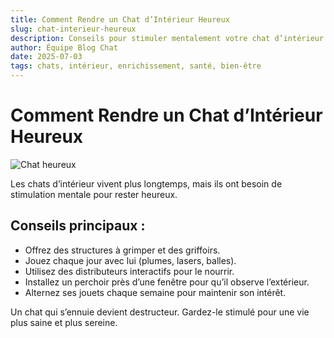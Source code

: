 ```yaml
---
title: Comment Rendre un Chat d’Intérieur Heureux
slug: chat-interieur-heureux
description: Conseils pour stimuler mentalement votre chat d’intérieur et préserver sa santé.
author: Équipe Blog Chat
date: 2025-07-03
tags: chats, intérieur, enrichissement, santé, bien-être
---
```


# Comment Rendre un Chat d’Intérieur Heureux

![Chat heureux](https://placecats.com/800/404)

Les chats d’intérieur vivent plus longtemps, mais ils ont besoin de stimulation mentale pour rester heureux.

## Conseils principaux :

- Offrez des structures à grimper et des griffoirs.
- Jouez chaque jour avec lui (plumes, lasers, balles).
- Utilisez des distributeurs interactifs pour le nourrir.
- Installez un perchoir près d’une fenêtre pour qu’il observe l’extérieur.
- Alternez ses jouets chaque semaine pour maintenir son intérêt.

Un chat qui s’ennuie devient destructeur. Gardez-le stimulé pour une vie plus saine et plus sereine.
